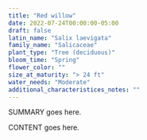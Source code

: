 ```yaml
---
title: "Red willow"
date: 2022-07-24T00:00:00-05:00
draft: false
latin_name: "Salix laevigata"
family_name: "Salicaceae"
plant_type: "Tree (deciduous)"
bloom_time: "Spring"
flower_color: ""
size_at_maturity: "> 24 ft"
water_needs: "Moderate"
additional_characteristices_notes: ""
---
```


SUMMARY goes here.

<!--more-->

CONTENT goes here.